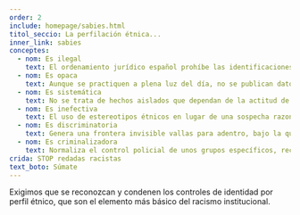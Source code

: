 ```yaml
---
order: 2
include: homepage/sabies.html
titol_seccio: La perfilación étnica...
inner_link: sabies
conceptes:
  - nom: Es ilegal
    text: El ordenamiento jurídico español prohíbe las identificaciones discriminatorias. Sin embargo, el TC español es el único de Europa que justifica las identificaciones por color de piel u otros supuestos étnicos cuando se producen en el marco del control migratorio, asumiendo, implícitamente, la idea falsa de que la población española es blanca.
  - nom: Es opaca
    text: Aunque se practiquen a plena luz del día, no se publican datos oficiales del número de identificaciones que se llevan a cabo en el marco del control migratorio. En cuanto a la prevención del delito, sabemos el número total de identificaciones realizadas por los cuerpos de seguridad estatales, pero desconocemos tanto la motivación como el resultado.
  - nom: Es sistemática
    text: No se trata de hechos aislados que dependan de la actitud de un funcionario en concreto, sino de una "práctica persistente y generalizada de control identitario", en palabras del Relator Especial de la ONU.
  - nom: Es inefectiva
    text: El uso de estereotipos étnicos en lugar de una sospecha razonada disminuye la eficacia de la labor policial y juega en contra de la seguridad ciudadana, ya que los colectivos afectados pasan a desconfiar de las instituciones y a no colaborar.
  - nom: Es discriminatoria
    text: Genera una frontera invisible vallas para adentro, bajo la que se para a las personas por lo que son o parecen ser y no por lo que han hecho o parecen haber hecho.
  - nom: Es criminalizadora
    text: Normaliza el control policial de unos grupos específicos, recrea una sensación de inseguridad y vincula la apariencia física no blanca con el incumplimiento de la norma.
crida: STOP redadas racistas
text_boto: Súmate
---
```

Exigimos que se reconozcan y condenen los controles de identidad por perfil étnico, que son el elemento más básico del racismo institucional.
